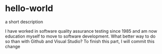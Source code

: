 # hello-world
a short description

I have worked in software quality assurance testing since 1985 and am now education myself to move to software development. What better way to do so than with Github and Visual Studio?  To finish this part, I will commit this change

